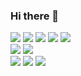 ### Hi there 👋

<!--
**gga01075/gga01075** is a ✨ _special_ ✨ repository because its `README.md` (this file) appears on your GitHub profile.

Here are some ideas to get you started:

- 🔭 I’m currently working on ...
- 🌱 I’m currently learning ...
- 👯 I’m looking to collaborate on ...
- 🤔 I’m looking for help with ...
- 💬 Ask me about ...
- 📫 How to reach me: ...
- 😄 Pronouns: ...
- ⚡ Fun fact: ...
-->


<a href="#"><img src="https://img.shields.io/badge/HTML5-E34F26?style=flat-square&logo=HTML5&logoColor=white"/></a>
<a href="#"><img src="https://img.shields.io/badge/CSS3-1572B6?style=flat-square&logo=CSS3&logoColor=white"/></a>
<a href="#"><img src="https://img.shields.io/badge/JavaScript-F7DF1E?style=flat-square&logo=JavaScript&logoColor=white"/></a>
<a href="#"><img src="https://img.shields.io/badge/jQuery-0769AD?style=flat-square&logo=jQuery&logoColor=white"/></a>
<a href="#"><img src="https://img.shields.io/badge/Vue.js-4FC08D?style=flat&logo=vue-dot-js&logoColor=white"/></a>
<br />
<a href="#"><img src="https://img.shields.io/badge/Adobe Photoshop-31A8FF?style=flat-square&logo=Adobe Photoshop&logoColor=white"/></a>
<a href="#"><img src="https://img.shields.io/badge/Adobe XD-FF61F6?style=flat-square&logo=Adobe XD&logoColor=white"/></a>
<br />
<a href="#"><img src="https://img.shields.io/badge/Git-F05032?style=flat&logo=Git&logoColor=white"/></a>
<a href="#"><img src="https://img.shields.io/badge/Node.js-339933?style=flat&logo=node-dot-js&logoColor=white"/></a>
<a href="#"><img src="https://img.shields.io/badge/npm-CB3837?style=flat-square&logo=npm&logoColor=white"/></a>


